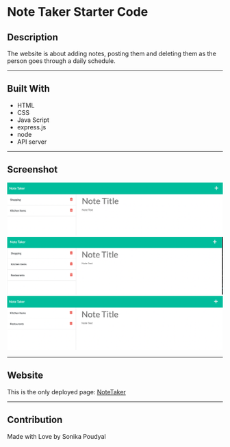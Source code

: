 # Note Taker Starter Code

## Description
The website is about adding notes, posting them and deleting them as the person goes through a daily schedule. 

---

## Built With
* HTML
* CSS
* Java Script
* express.js
* node
* API server

---

## Screenshot
![Screenshot1](./public/assets/images/Screenshot1.png)
![Screenshot2](./public/assets/images/Screenshot2.png)
![Screenshot3](./public/assets/images/Screenshot3.png)

---

## Website
This is the only deployed page:
[NoteTaker](https://note-notetaker.herokuapp.com/)

---

## Contribution
Made with Love by Sonika Poudyal